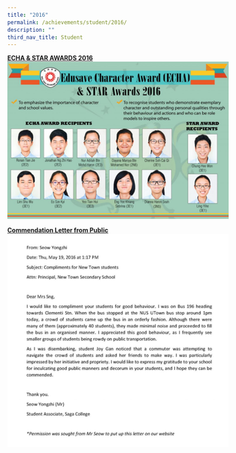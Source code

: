 ```yaml
---
title: "2016"
permalink: /achievements/student/2016/
description: ""
third_nav_title: Student
---
```

<u>**ECHA & STAR AWARDS 2016**</u>
![](/images/ECH%202016%201.jpg)

<u>**Commendation Letter from Public**</u>
![](/images/Letter.jpg)
